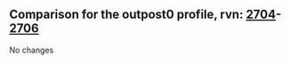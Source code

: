## Comparison for the outpost0 profile, rvn: [2704](https://github.com/PRO100KatYT/FortniteProfileRevisions/tree/main/profiles/outpost0/2704%20outpost0.json)-[2706](https://github.com/PRO100KatYT/FortniteProfileRevisions/tree/main/profiles/outpost0/2706%20outpost0.json)

No changes
